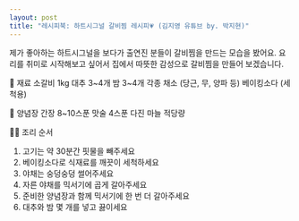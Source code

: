 ```yaml
---
layout: post
title: "레시피북: 하트시그널 갈비찜 레시피💗 (김지영 유튜브 by. 박지현)"
---
```


제가 좋아하는 하트시그널을 보다가 출연진 분들이 갈비찜을 만드는 모습을 봤어요.
요리를 취미로 시작해보고 싶어서 집에서 따뜻한 감성으로 갈비찜을 만들어 보겠습니다.

🥩 재료
소갈비 1kg
대추 3~4개
밤 3~4개
각종 채소 (당근, 무, 양파 등)
베이킹소다 (세척용)

🧂 양념장
간장 8~10스푼
맛술 4스푼
다진 마늘 적당량

👩‍🍳 조리 순서
1. 고기는 약 30분간 핏물을 빼주세요
2. 베이킹소다로 식재료를 깨끗이 세척하세요
3. 야채는 숭덩숭덩 썰어주세요
4. 자른 야채를 믹서기에 곱게 갈아주세요
5. 준비한 양념장과 함께 믹서기에 한 번 더 갈아주세요
6. 대추와 밤 몇 개를 넣고 끓이세요

